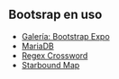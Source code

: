 ## Bootsrap en uso

* [Galería: Bootstrap Expo](http://expo.getbootstrap.com/)
* [MariaDB](https://mariadb.org/)
* [Regex Crossword](http://regexcrossword.com/)
* [Starbound Map](http://www.starboundmap.com/)
